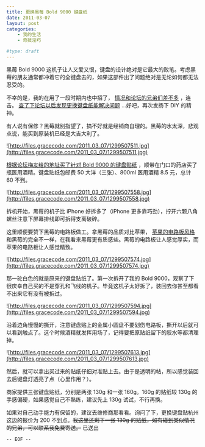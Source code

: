 ```yaml
---
title: 更换黑莓 Bold 9000 键盘纸
date: 2011-03-07
layout: post
categories:
    - 我的生活
    - 奇技淫巧

#type: draft
---
```


黑莓 Bold 9000 这机子让人又爱又恨，键盘的设计绝对是它最大的败笔。考虑黑莓的朋友通常都冲着它的全键盘去的，如果这部件出了问题绝对是无论如何都无法忍受的。

不幸的是，我的在用了一段时期内也中招了， [情况和论坛的兄弟们差不多](http://bbs.maxpda.com/thread-426157-1-4.html) ，连击。 [查了下论坛以后发现更换键盘纸能解决问题](http://bbs.maxpda.com/thread-691736-1-2.html) …好吧，再次发扬下 DIY 的精神。

有人说有保修？黑莓就别指望了，搞不好就是经销商自理的。黑莓的水太深，悲观点说，能买到原装机已经是大吉大利了。

![http://files.gracecode.com/2011_03_07/1299507511.jpg](http://files.gracecode.com/2011_03_07/1299507511.jpg)

 [根据论坛梅友给的地址买了针对 Bold 9000 的键盘贴纸](http://item.taobao.com/item.htm?id=8912629636) ，顺带在门口的药店买了瓶医用酒精。键盘贴纸包邮费 50 大洋（三张）、800ml 医用酒精 8.5 元，总计 60 不到。

![http://files.gracecode.com/2011_03_07/1299507558.jpg](http://files.gracecode.com/2011_03_07/1299507558.jpg)

拆机开始，黑莓的机子比 iPhone 好拆多了（iPhone 更多靠巧劲），拧开六颗八角螺丝注意下屏幕排线即可拆得支离破碎。

这里顺便要赞下黑莓的电路板做工。拿黑莓的品质对比苹果， [苹果的电路板风格]({{site.urls}}/posts/3042/) 和黑莓的完全不一样，在我看来黑莓更有质感些。黑莓的电路板让人感觉厚实，而苹果的电路板让人感觉精致。

![http://files.gracecode.com/2011_03_07/1299507574.jpg](http://files.gracecode.com/2011_03_07/1299507574.jpg)

那一砣白色的就是原来的键盘贴纸了。第一次拆开了我的 Bold 9000，观察了下很庆幸自己买的不是穿孔和飞线的机子。毕竟这机子太好拆了，装回去你甚至都看不出来它有没有被拆过。

![http://files.gracecode.com/2011_03_07/1299507594.jpg](http://files.gracecode.com/2011_03_07/1299507594.jpg)

沿着边角慢慢的撕开，注意键盘贴上的金属小圆盘不要划伤电路板，撕开以后就可以看到触点了。这个时候酒精就发挥用场了，记得要把原贴纸留下的胶水等都清理掉。

![http://files.gracecode.com/2011_03_07/1299507613.jpg](http://files.gracecode.com/2011_03_07/1299507613.jpg)

然后，就可以拿出买过来的贴纸仔细对准贴上去。由于是透明的帖，所以感觉装回去后键盘灯透亮了点（心里作用？）。

商家提供三张键盘贴纸，分别是两张 130g 和一张 160g。160g 的贴纸较 130g 的手感偏硬，如果感觉自己不熟练，建议先上 130g 试试，不行再换。

如果对自己动手能力有保留的，建议去维修商那看看。询问了下，更换键盘贴杭州这边的报价为 200 不到点。<del>我这里还剩下一张 130g 的贴纸，如有碰到类似情况的兄弟，可以联系我免费寄送。</del> 已送出

`-- EOF --`
